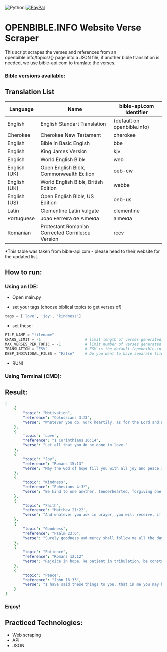 ![Python](https://img.shields.io/badge/python-3670A0?style=for-the-badge&logo=python&logoColor=ffdd54)
<a href = "https://www.paypal.com/donate/?hosted_button_id=5JK8CUWFUU9B6">![PayPal](https://img.shields.io/badge/PayPal-00457C?style=for-the-badge&logo=paypal&logoColor=white)</a>

# OPENBIBLE.INFO Website Verse Scraper

This script scrapes the verses and references from an openbible.info/topics/{} page into a JSON file, if another bible translation is needed, we use bible-api.com to translate the verses.
  
<h3>Bible versions available:</h3>

## Translation List

| Language        | Name                                             | bible-api.com Identifier    |
|-----------------|--------------------------------------------------|-----------------------------|
| English  	      | English Standart Translation	                   | (default on openbible.info) |
| Cherokee	      | Cherokee New Testament	                         | cherokee                    |
| English	        | Bible in Basic English	                         | bbe                         |
| English	        | King James Version	                             | kjv                         |
| English	        | World English Bible	                             | web                         |
| English (UK)    |	Open English Bible, Commonwealth Edition         | oeb-cw                      |
| English (UK)    |	World English Bible, British Edition             | webbe                       |
| English (US)    |	Open English Bible, US Edition                   | oeb-us                      |
| Latin	          | Clementine Latin Vulgate                         | clementine                  |
| Portuguese      |	João Ferreira de Almeida                         | almeida                     |
| Romanian	      | Protestant Romanian Corrected Cornilescu Version | rccv                        |

*This table was taken from bible-api.com - please head to their website for the updated list.


<h2>How to run:</h2>
<h3>Using an IDE:</h3>

- Open main.py

- set your tags (choose biblical topics to get verses of)

```python
tags = ['love', 'joy', 'kindness']
```

- set these:

```python
FILE_NAME = "filename"
CHARS_LIMIT = -1                    # limit length of verses generated, -1 disables the limit.
MAX_VERSES_PER_TOPIC = -1           # limit number of verses generated per topic, -1 disables the limit.
TRANSLATION = "ESV"                 # ESV is the default (openbible.info).
KEEP_INDIVIDUAL_FILES = "False"     # Do you want to have separate files for each topic? (you will always have a merged file as well)
```
- RUN!

<h3>Using Terminal (CMD):</h3>


<h2>Result:</h2>

```yaml
[
    {
        "topic": "Motivation",
        "reference": "Colossians 3:23",
        "verse": "Whatever you do, work heartily, as for the Lord and not for men,"
    },
    {
        "topic": "Love",
        "reference": "1 Corinthians 16:14",
        "verse": "Let all that you do be done in love."
    },
    {
        "topic": "Joy",
        "reference": "Romans 15:13",
        "verse": "May the God of hope fill you with all joy and peace in believing, so that by the power of the Holy Spirit you may abound in hope."
    },
    {
        "topic": "Kindness",
        "reference": "Ephesians 4:32",
        "verse": "Be kind to one another, tenderhearted, forgiving one another, as God in Christ forgave you."
    },
    {
        "topic": "Faith",
        "reference": "Matthew 21:22",
        "verse": "And whatever you ask in prayer, you will receive, if you have faith.”"
    },
    {
        "topic": "Goodness",
        "reference": "Psalm 23:6",
        "verse": "Surely goodness and mercy shall follow me all the days of my life, and I shall dwell in the house of the Lord forever."
    },
    {
        "topic": "Patience",
        "reference": "Romans 12:12",
        "verse": "Rejoice in hope, be patient in tribulation, be constant in prayer."
    },
    {
        "topic": "Peace",
        "reference": "John 16:33",
        "verse": "I have said these things to you, that in me you may have peace. In the world you will have tribulation. But take heart; I have overcome the world.”"
    }
]
```

<h3>Enjoy!</h3>


<h2>Practiced Technologies:</h2>

* Web scraping
* API
* JSON
